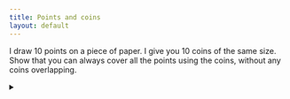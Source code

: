```yaml
---
title: Points and coins
layout: default
---
```


I draw 10 points on a piece of paper. I give you 10 coins of the same size.
Show that you can always cover all the points using the coins, without any
coins overlapping.

<details><summary></summary>

First note that it is not true in general if we have $$n$$ points and $$n$$ coins.
Any layout of coins will always have gaps, and will fail to cover a sufficiently
dense set of points.

Instead consider a infinite hexagonal packing of circles. The density of
such a packing is $$\frac{\pi}{2\sqrt{3}}$$. Take a randomly translated close
packing. Then:

$$
\begin{align}
P(\text{At least one point is not covered})
  \le & \sum_{i=0}^{10} P(\text{The } i\text{th point is not covered}) \\
= & 10 \frac{\pi}{2\sqrt{3}} \\
\le & 9.069 \\
< & 1
\end{align}
$$

Note that this is true regardless of the covariance of the probabilities.
Covariance can only lower the calculated probability.

Since there the probability is less than 1, there is some probability that
a random translation of the hexagonal packing will cover all the points.
If there were no valid translations, then the probability would be 0, thus
a convering translation must exist.

Finally, we note that at most 10 of the coins in the infinite packing must be
covering points because each point can only be under at most one coin. Thus
we only need to use 10 coins.

</details>
